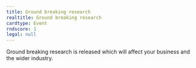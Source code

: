 ```yaml
---
title: Ground breaking research
realtitle: Ground breaking research
cardtype: Event
rndscore: 1
legal: null
---
```


Ground breaking research is released which will affect your business and the wider industry.
